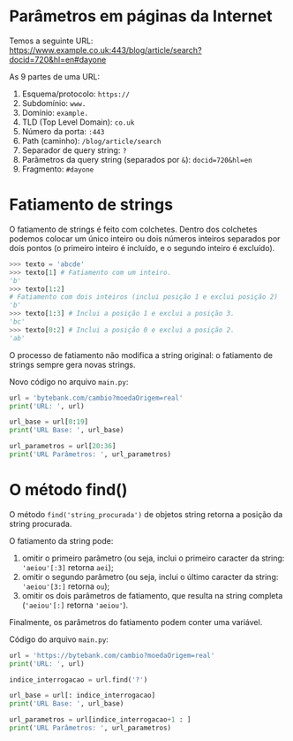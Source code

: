 # Parâmetros em páginas da Internet
Temos a seguinte URL:
https://www.example.co.uk:443/blog/article/search?docid=720&hl=en#dayone

As 9 partes de uma URL:
1. Esquema/protocolo: `https://`
2. Subdomínio: `www.`
3. Domínio: `example.`
4. TLD (Top Level Domain): `co.uk`
5. Número da porta: `:443`
6. Path (caminho): `/blog/article/search`
7. Separador de query string: `?`
8. Parâmetros da query string (separados por `&`): `docid=720&hl=en`
9. Fragmento: `#dayone`

# Fatiamento de strings
O fatiamento de strings é feito com colchetes. Dentro dos colchetes podemos colocar um único inteiro ou dois números inteiros separados por dois pontos (o primeiro inteiro é incluído, e o segundo inteiro é excluído).

```python
>>> texto = 'abcde'
>>> texto[1] # Fatiamento com um inteiro.
'b'
>>> texto[1:2] 
# Fatiamento com dois inteiros (inclui posição 1 e exclui posição 2)
'b'
>>> texto[1:3] # Inclui a posição 1 e exclui a posição 3. 
'bc'
>>> texto[0:2] # Inclui a posição 0 e exclui a posição 2. 
'ab'
```
O processo de fatiamento não modifica a string original: o fatiamento de strings sempre gera novas strings.

Novo código no arquivo `main.py`:
```python
url = 'bytebank.com/cambio?moedaOrigem=real'
print('URL: ', url)

url_base = url[0:19]
print('URL Base: ', url_base)

url_parametros = url[20:36]
print('URL Parâmetros: ', url_parametros)
```
# O método find()
O método `find('string_procurada')` de objetos string retorna a posição da string procurada.

O fatiamento da string pode:
1. omitir o primeiro parâmetro (ou seja, inclui o primeiro caracter da string: `'aeiou'[:3]` retorna `aei`);
2. omitir o segundo parâmetro (ou seja, inclui o último caracter da string: `'aeiou'[3:]` retorna `ou`);
3. omitir os dois parâmetros de fatiamento, que resulta na string completa (`'aeiou'[:]` retorna `'aeiou'`).

Finalmente, os parâmetros do fatiamento podem conter uma variável.

Código do arquivo `main.py`:
```python
url = 'https://bytebank.com/cambio?moedaOrigem=real'
print('URL: ', url)

indice_interrogacao = url.find('?')

url_base = url[: indice_interrogacao]
print('URL Base: ', url_base)

url_parametros = url[indice_interrogacao+1 : ]
print('URL Parâmetros: ', url_parametros)
```
